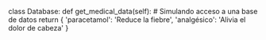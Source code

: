 class Database:
    def get_medical_data(self):
        # Simulando acceso a una base de datos
        return {
            'paracetamol': 'Reduce la fiebre',
            'analgésico': 'Alivia el dolor de cabeza'
        }
